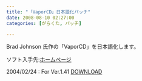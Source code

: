 ```yaml
---
title: "「VaporCD」日本語化パッチ"
date: 2008-08-10 02:27:00
categories: [がらくた, パッチ]

---
```


Brad Johnson 氏作の「VaporCD」を日本語化します。
	  
ソフト入手先:[ホームページ][1] 

 [1]: http://vaporcd.sourceforge.net/ "VaporCD CD-ROM Volume Emulation"

2004/02/24
: For Ver.1.41 <a href="/files/jp_vcd141_r1.lzh">DOWNLOAD</a>

